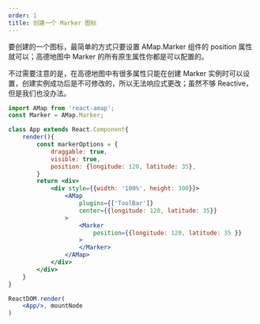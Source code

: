 ```yaml
---
order: 1
title: 创建一个 Marker 图标
---
```


要创建的一个图标，最简单的方式只要设置 AMap.Marker 组件的 position 属性就可以；高德地图中 Marker 的所有原生属性你都是可以配置的。

不过需要注意的是，在高德地图中有很多属性只能在创建 Marker 实例时可以设置，创建实例成功后是不可修改的，所以无法响应式更改；虽然不够 Reactive，但是我们也没办法。


```jsx
import AMap from 'react-amap';
const Marker = AMap.Marker;

class App extends React.Component{
    render(){   
        const markerOptions = {
            draggable: true,
            visible: true,
            position: {longitude: 120, latitude: 35},
        }
        return <div>
            <div style={{width: '100%', height: 300}}>
                <AMap 
                    plugins={['ToolBar']} 
                    center={{longitude: 120, latitude: 35}} 
                >
                    <Marker 
                        position={{longitude: 120, latitude: 35 }} 
                    >
                    </Marker>
                </AMap>
            </div>
        </div>
    }
}

ReactDOM.render(
    <App/>, mountNode
)
```